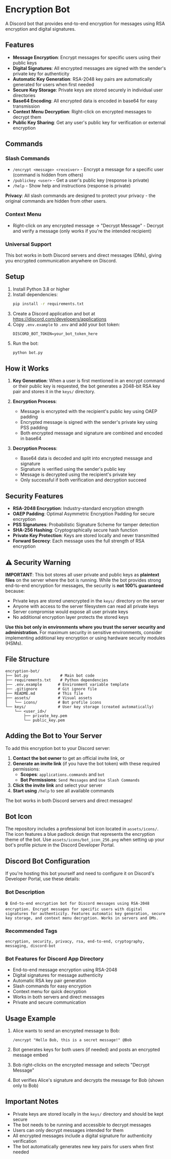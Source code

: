 # Encryption Bot

A Discord bot that provides end-to-end encryption for messages using RSA encryption and digital signatures.

## Features

- **Message Encryption**: Encrypt messages for specific users using their public keys
- **Digital Signatures**: All encrypted messages are signed with the sender's private key for authenticity
- **Automatic Key Generation**: RSA-2048 key pairs are automatically generated for users when first needed
- **Secure Key Storage**: Private keys are stored securely in individual user directories
- **Base64 Encoding**: All encrypted data is encoded in base64 for easy transmission
- **Context Menu Decryption**: Right-click on encrypted messages to decrypt them
- **Public Key Sharing**: Get any user's public key for verification or external encryption

## Commands

### Slash Commands

- `/encrypt <message> <receiver>` - Encrypt a message for a specific user (command is hidden from others)
- `/publickey <user>` - Get a user's public key (response is private)  
- `/help` - Show help and instructions (response is private)

**Privacy**: All slash commands are designed to protect your privacy - the original commands are hidden from other users.

### Context Menu

- Right-click on any encrypted message → "Decrypt Message" - Decrypt and verify a message (only works if you're the intended recipient)

### Universal Support

This bot works in both Discord servers and direct messages (DMs), giving you encrypted communication anywhere on Discord.

## Setup

1. Install Python 3.8 or higher
2. Install dependencies:
   ```bash
   pip install -r requirements.txt
   ```
3. Create a Discord application and bot at https://discord.com/developers/applications
4. Copy `.env.example` to `.env` and add your bot token:
   ```
   DISCORD_BOT_TOKEN=your_bot_token_here
   ```
5. Run the bot:
   ```bash
   python bot.py
   ```

## How it Works

1. **Key Generation**: When a user is first mentioned in an encrypt command or their public key is requested, the bot generates a 2048-bit RSA key pair and stores it in the `keys/` directory.

2. **Encryption Process**:
   - Message is encrypted with the recipient's public key using OAEP padding
   - Encrypted message is signed with the sender's private key using PSS padding
   - Both encrypted message and signature are combined and encoded in base64

3. **Decryption Process**:
   - Base64 data is decoded and split into encrypted message and signature
   - Signature is verified using the sender's public key
   - Message is decrypted using the recipient's private key
   - Only successful if both verification and decryption succeed

## Security Features

- **RSA-2048 Encryption**: Industry-standard encryption strength
- **OAEP Padding**: Optimal Asymmetric Encryption Padding for secure encryption
- **PSS Signatures**: Probabilistic Signature Scheme for tamper detection
- **SHA-256 Hashing**: Cryptographically secure hash function
- **Private Key Protection**: Keys are stored locally and never transmitted
- **Forward Secrecy**: Each message uses the full strength of RSA encryption

## ⚠️ Security Warning

**IMPORTANT**: This bot stores all user private and public keys as **plaintext files** on the server where the bot is running. While the bot provides strong end-to-end encryption for messages, the security is **not 100% guaranteed** because:

- Private keys are stored unencrypted in the `keys/` directory on the server
- Anyone with access to the server filesystem can read all private keys
- Server compromise would expose all user private keys
- No additional encryption layer protects the stored keys

**Use this bot only in environments where you trust the server security and administration.** For maximum security in sensitive environments, consider implementing additional key encryption or using hardware security modules (HSMs).

## File Structure

```
encryption-bot/
├── bot.py              # Main bot code
├── requirements.txt    # Python dependencies
├── .env.example       # Environment variable template
├── .gitignore         # Git ignore file
├── README.md          # This file
├── assets/            # Visual assets
│   └── icons/         # Bot profile icons
└── keys/              # User key storage (created automatically)
    └── <user_id>/
        ├── private_key.pem
        └── public_key.pem
```

## Adding the Bot to Your Server

To add this encryption bot to your Discord server:

1. **Contact the bot owner** to get an official invite link, or
2. **Generate an invite link** (if you have the bot token) with these required permissions:
   - **Scopes**: `applications.commands` and `bot`
   - **Bot Permissions**: `Send Messages` and `Use Slash Commands`
3. **Click the invite link** and select your server
4. **Start using** `/help` to see all available commands

The bot works in both Discord servers and direct messages!

## Bot Icon

The repository includes a professional bot icon located in `assets/icons/`. The icon features a blue padlock design that represents the encryption theme of the bot. Use `assets/icons/bot_icon_256.png` when setting up your bot's profile picture in the Discord Developer Portal.

## Discord Bot Configuration

If you're hosting this bot yourself and need to configure it on Discord's Developer Portal, use these details:

### Bot Description
```
🔒 End-to-end encryption bot for Discord messages using RSA-2048 encryption. Encrypt messages for specific users with digital signatures for authenticity. Features automatic key generation, secure key storage, and context menu decryption. Works in servers and DMs.
```

### Recommended Tags
```
encryption, security, privacy, rsa, end-to-end, cryptography, messaging, discord-bot
```

### Bot Features for Discord App Directory
- End-to-end message encryption using RSA-2048
- Digital signatures for message authenticity  
- Automatic RSA key pair generation
- Slash commands for easy encryption
- Context menu for quick decryption
- Works in both servers and direct messages
- Private and secure communication

## Usage Example

1. Alice wants to send an encrypted message to Bob:
   ```
   /encrypt "Hello Bob, this is a secret message!" @Bob
   ```

2. Bot generates keys for both users (if needed) and posts an encrypted message embed

3. Bob right-clicks on the encrypted message and selects "Decrypt Message"

4. Bot verifies Alice's signature and decrypts the message for Bob (shown only to Bob)

## Important Notes

- Private keys are stored locally in the `keys/` directory and should be kept secure
- The bot needs to be running and accessible to decrypt messages
- Users can only decrypt messages intended for them
- All encrypted messages include a digital signature for authenticity verification
- The bot automatically generates new key pairs for users when first needed
